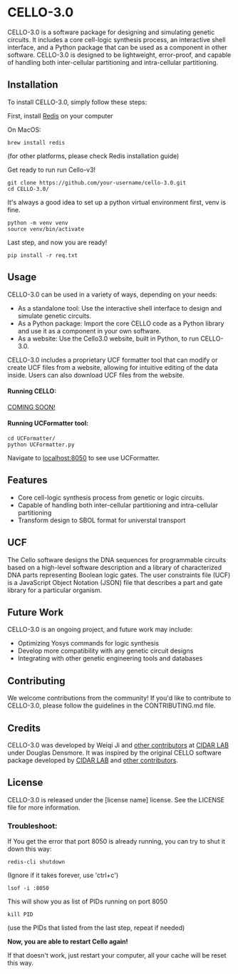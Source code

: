 # CELLO-3.0

CELLO-3.0 is a software package for designing and simulating genetic circuits. It includes a core cell-logic synthesis process, an interactive shell interface, and a Python package that can be used as a component in other software. CELLO-3.0 is designed to be lightweight, error-proof, and capable of handling both inter-cellular partitioning and intra-cellular partitioning.

## Installation

To install CELLO-3.0, simply follow these steps:

First, install [Redis](https://redis.io/docs/getting-started/installation/) on your computer

On MacOS:
```
brew install redis
```
(for other platforms, please check Redis installation guide)


Get ready to run run Cello-v3!
```
git clone https://github.com/your-username/cello-3.0.git
cd CELLO-3.0/
```

It's always a good idea to set up a python virtual environment first, venv is fine.
```
python -m venv venv
source venv/bin/activate
```

Last step, and now you are ready!
```
pip install -r req.txt
```


## Usage

CELLO-3.0 can be used in a variety of ways, depending on your needs:

- As a standalone tool: Use the interactive shell interface to design and simulate genetic circuits.
- As a Python package: Import the core CELLO code as a Python library and use it as a component in your own software.
- As a website: Use the Cello3.0 website, built in Python, to run CELLO-3.0.

CELLO-3.0 includes a proprietary UCF formatter tool that can modify or create UCF files from a website, allowing for intuitive editing of the data inside. Users can also download UCF files from the website.

#### Running CELLO:

[COMING SOON!]()

#### Running UCFormatter tool:

```
cd UCFormatter/
python UCFormatter.py
```
Navigate to [localhost:8050]() to see use UCFormatter.

## Features

* Core cell-logic synthesis process from genetic or logic circuits.
* Capable of handling both inter-cellular partitioning and intra-cellular partitioning
* Transform design to SBOL format for universtal transport

## UCF

The Cello software designs the DNA sequences for programmable circuits based on a high-level software description and a library of characterized DNA parts representing Boolean logic gates. The user constraints file (UCF) is a JavaScript Object Notation (JSON) file that describes a part and gate library for a particular organism.

## Future Work

CELLO-3.0 is an ongoing project, and future work may include:

* Optimizing Yosys commands for logic synthesis
* Develop more compatibility with any genetic circuit designs
* Integrating with other genetic engineering tools and databases

## Contributing

We welcome contributions from the community! If you'd like to contribute to CELLO-3.0, please follow the guidelines in the CONTRIBUTING.md file.

## Credits

CELLO-3.0 was developed by Weiqi Ji and [other contributors]() at [CIDAR LAB](https://www.cidarlab.org) under Douglas Densmore. It was inspired by the original CELLO software package developed by [CIDAR LAB](https://www.cidarlab.org) and [other contributors]().

## License

CELLO-3.0 is released under the [license name] license. See the LICENSE file for more information.

### Troubleshoot:

If You get the error that port 8050 is already running, you can try to shut it down this way:

```
redis-cli shutdown
```
(Ignore if it takes forever, use 'ctrl+c')

```
lsof -i :8050
```

This will show you as list of PIDs running on port 8050

```
kill PID
```
(use the PIDs that listed from the last step, repeat if needed)

**Now, you are able to restart Cello again!**

If that doesn't work, just restart your computer, all your cache will be reset this way.

